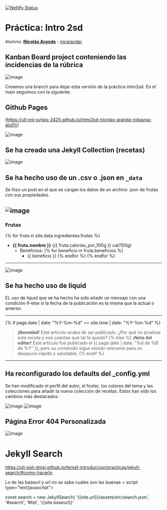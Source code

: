 [![Netlify Status](https://api.netlify.com/api/v1/badges/2a0777f4-0f51-47c6-aa0f-92dc6b1453da/deploy-status)](https://app.netlify.com/sites/intros2d-nicarandar/deploys)

# Práctica: Intro 2sd

Alumno: **[Nicolás Aranda](https://campusdoctoradoyposgrado2425.ull.es/user/view.php?id=24251103382)** - [nicarandar](https://github.com/nicarandar)

## Kanban Board project conteniendo las incidencias de la rúbrica
![image](https://github.com/user-attachments/assets/05210160-c177-4c8a-b117-bf76c5ba2e0a)

Creamos una branch para dejar esta versión de la práctica intro2sd. En el main seguimos con la siguiente.

## Github Pages
(https://ull-mii-sytws-2425.github.io/intro2sd-nicolas-aranda-robayna-alu01/)

![image](https://github.com/user-attachments/assets/1c27eb60-1d06-4ec7-86d8-15218d225250)
## Se ha creado una Jekyll Collection (recetas)
![image](https://github.com/user-attachments/assets/0dc03f1b-c378-430b-a2cb-b4ddf01a2d84)
## Se ha hecho uso de un .csv o .json en `_data`

<p>Se hizo un post en el que se cargan los datos de un archivo .json de frutas con sus propiedades.</p>

![image](https://github.com/user-attachments/assets/92991b25-0d65-49a6-a70f-478d61cc1e7d)
---
### Frutas

{% for fruta in site.data.ingredientes.frutas %}
- **{{ fruta.nombre }}** ({{ fruta.calorias_por_100g }} cal/100g)
  - Beneficios:
    {% for beneficio in fruta.beneficios %}
    - {{ beneficio }}
    {% endfor %}
{% endfor %}
---
![image](https://github.com/user-attachments/assets/70f28cc2-02d3-4e46-87d6-69dbf90e1289)

## Se ha hecho uso de liquid
<p>EL uso de liquid que se ha hecho ha sido añadir un mensaje con una condición if-else si la fecha de la publicación es la misma que la actual o anterior. </p>

---

{% if page.date | date: "%Y-%m-%d" == site.time | date: "%Y-%m-%d" %}
> **¡Novedad!** Este artículo acaba de ser publicado. ¿Por qué no pruebas esta receta y nos cuentas qué tal te quedó?
{% else %}
> **¡Nota del editor!** Este artículo fue publicado el {{ page.date | date: "%d de %B de %Y" }}, pero su contenido sigue siendo relevante para un desayuno rápido y saludable.
{% endif %}

---
## Ha reconfigurado los defaults del _config.yml
Se han modificado el perfil del autor, el footer, los colores del tema y las colecciones para añadir la nueva colección de recetas. Estos han sido los cambios más destacados:

![image](https://github.com/user-attachments/assets/887a16b1-6cf5-4aba-990a-f45e5fe9a929)
![image](https://github.com/user-attachments/assets/a61c6d13-3e19-4b7c-8b0c-6d3d2c60df2a)

## Página Error 404 Personalizada

![image](https://github.com/user-attachments/assets/d3a30c88-6e8c-4a72-9a59-34f8cbbfb177)
  

# Jekyll Search
https://ull-esit-dmsi.github.io/tema1-introduccion/practicas/jekyll-search/#como-hacerlo

Lo de las baseurl y url no se sabe cuáles son las buenas
< script type="text/javascript">

  const search = new JekyllSearch(
    '{{site.url}}/assets/src/search.json',
    '#search',
    '#list',
    '{{site.baseurl}}'
